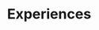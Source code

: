 ---
title: Experiences
draft: false
experiences:
  - title: Postgrad
    organization:
      name: Communication Networks Security Laboratory, Soongsil University
      url: http://cnsl.ssu.ac.kr
    dates: '2021 - Present'
    location: Seoul, South Korea
    writeup: >
      - Cloud Native Security

      - AI (Deepfeke voic)  
        \+ Text-To-Speech  
        \+ Voice Conversion, etc.
        \+ Docker and Kubernetes  
        \+ K3s, KinD, Microk8s, Minikube  
        \+ ServiceMesh: Envoy, Istio  
        \+ Security: Falco (eBPF-based)  
        \+ Distributed Tracing: OpenTracing, OpenCensus, OpenTelemetry (new!)

      - Zero Trust Architecture

  - title: Bachelor of Computer Science
    organization:
      name: Computer Network Laboratory, Changwon Nationanal University
      url: http://comnet.changwon.ac.kr
    dates: '2019 - 2020'
    location: Changwon, South Korea
    writeup: >
      - Network Architecture  

      - 5G Wireless Network
      

weight: 3
widget:
  handler: experiences

  # Options: sm, md, lg and xl. Default is md.
  width: lg

  sidebar:
    # Options: left and right. Leave blank to hide.
    position: left
    # Options: sm, md, lg and xl. Default is md.
    scale: sm
  
  background:
    # Options: primary, secondary, tertiary or any valid color value. Default is primary.
    color:
    image:
    # Options: auto, cover and contain. Default is auto.
    size:
    # Options: center, top, right, bottom, left.
    position:
    # Options: fixed, local, scroll.
    attachment: 
---